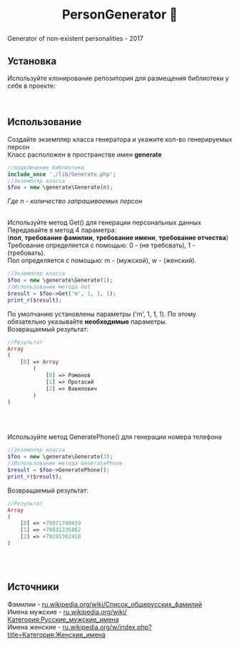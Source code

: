 # <p align="center">PersonGenerator 👤</p>
Generator of non-existent personalities - 2017

## Установка
Используйте клонирование репозитория для размещения библиотеки у себя в проекте:


<br>

## Использование
Создайте экземпляр класса генератора и укажите кол-во генерируемых персон<br>
Класс расположен в пространстве имен <b>generate</b>
```php
//подключение библиотеки
include_once './lib/Generate.php';
//Экземпляр класса
$foo = new \generate\Generate(n);
``` 
*Где n - количество запрашиваемых персон*<br>

<br>Используйте метод Get() для генерации персональных данных<br>
Передавайте в метод 4 параметра:<br>
(<b>пол</b>, <b>требование фамилии</b>, <b>требование имени</b>, <b>требование отчества</b>)<br>
Требование определяется с помощью: 0 - (не требовать), 1 - (требовать).<br>
Пол определяется с помощью: m - (мужской), w - (женский).
```php
//Экземпляр класса
$foo = new \generate\Generate(1);
//Использование метода Get
$result = $foo->Get('m', 1, 1, 1);
print_r($result);
``` 
По умолчанию установлены параметры ('m', 1, 1, 1). По этому обязательно указывайте <b>необходимые</b> параметры.<br>
Возвращаемый результат:
```php
//Результат
Array
(
    [0] => Array
        (
            [0] => Романов
            [1] => Протасий
            [2] => Вавилович
        )
)

``` 
<br>

<br>Используйте метод GeneratePhone() для генерации номера телефона<br>
```php
//Экземпляр класса
$foo = new \generate\Generate(3);
//Использование метода GeneratePhone
$result = $foo->GeneratePhone();
print_r($result);
``` 
Возвращаемый результат:
```php
//Результат
Array
(
    [0] => +79971749459
    [1] => +79931235862
    [2] => +79291362418
)
``` 
<br>

<br>

## Источники
Фамилии - <a href="https://ru.wikipedia.org/wiki/%D0%A1%D0%BF%D0%B8%D1%81%D0%BE%D0%BA_%D0%BE%D0%B1%D1%89%D0%B5%D1%80%D1%83%D1%81%D1%81%D0%BA%D0%B8%D1%85_%D1%84%D0%B0%D0%BC%D0%B8%D0%BB%D0%B8%D0%B9">ru.wikipedia.org/wiki/Список_общерусских_фамилий</a><br>
Имена мужские - <a href="https://ru.wikipedia.org/wiki/%D0%9A%D0%B0%D1%82%D0%B5%D0%B3%D0%BE%D1%80%D0%B8%D1%8F:%D0%A0%D1%83%D1%81%D1%81%D0%BA%D0%B8%D0%B5_%D0%BC%D1%83%D0%B6%D1%81%D0%BA%D0%B8%D0%B5_%D0%B8%D0%BC%D0%B5%D0%BD%D0%B0">ru.wikipedia.org/wiki/Категория:Русские_мужские_имена</a><br>
Имена женские - <a href="https://ru.wikipedia.org/w/index.php?title=%D0%9A%D0%B0%D1%82%D0%B5%D0%B3%D0%BE%D1%80%D0%B8%D1%8F:%D0%96%D0%B5%D0%BD%D1%81%D0%BA%D0%B8%D0%B5_%D0%B8%D0%BC%D0%B5%D0%BD%D0%B0">ru.wikipedia.org/w/index.php?title=Категория:Женские_имена</a>
